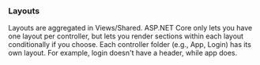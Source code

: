 ### Layouts

Layouts are aggregated in Views/Shared. ASP.NET Core only lets you have one layout per controller, but lets you render sections within each layout conditionally if you choose. Each controller folder (e.g., App, Login) has its own layout. For example, login doesn't have a header, while app does. 